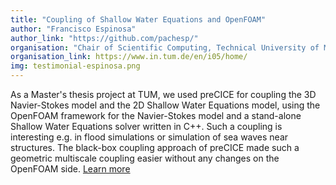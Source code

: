 ```yaml
---
title: "Coupling of Shallow Water Equations and OpenFOAM"
author: "Francisco Espinosa"
author_link: "https://github.com/pachesp/"
organisation: "Chair of Scientific Computing, Technical University of Munich, Germany"
organisation_link: https://www.in.tum.de/en/i05/home/
img: testimonial-espinosa.png
---
```

As a Master's thesis project at TUM, we used preCICE for coupling the 3D Navier-Stokes model and the 2D Shallow Water Equations model, using the OpenFOAM framework for the Navier-Stokes model and a stand-alone Shallow Water Equations solver written in C++. Such a coupling is interesting e.g. in flood simulations or simulation of sea waves near structures. The black-box coupling approach of preCICE made such a geometric multiscale coupling easier without any changes on the OpenFOAM side. [Learn more](http://mediatum.ub.tum.de/node?id=1577072)
